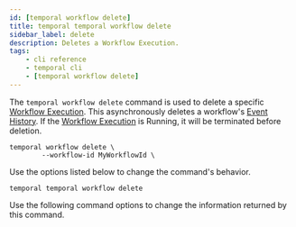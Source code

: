 ```yaml
---
id: [temporal workflow delete]
title: temporal temporal workflow delete
sidebar_label: delete
description: Deletes a Workflow Execution.
tags:
	- cli reference
	- temporal cli
	- [temporal workflow delete]
---
```


The `temporal workflow delete` command is used to delete a specific [Workflow Execution](/concepts/what-is-a-workflow-execution).
This asynchronously deletes a workflow's [Event History](/concepts/what-is-an-event-history).
If the [Workflow Execution](/concepts/what-is-a-workflow-execution) is Running, it will be terminated before deletion.

```
temporal workflow delete \
		--workflow-id MyWorkflowId \
```

Use the options listed below to change the command's behavior.

`temporal temporal workflow delete`

Use the following command options to change the information returned by this command.




